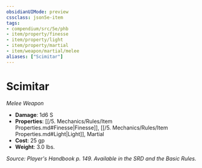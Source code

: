 ```yaml
---
obsidianUIMode: preview
cssclass: json5e-item
tags:
- compendium/src/5e/phb
- item/property/finesse
- item/property/light
- item/property/martial
- item/weapon/martial/melee
aliases: ["Scimitar"]
---
```

# Scimitar
*Melee Weapon*  

- **Damage**: 1d6 S
- **Properties**: [[/5. Mechanics/Rules/Item Properties.md#Finesse\|Finesse]], [[/5. Mechanics/Rules/Item Properties.md#Light\|Light]], Martial
- **Cost**: 25 gp
- **Weight**: 3.0 lbs.

*Source: Player's Handbook p. 149. Available in the SRD and the Basic Rules.*